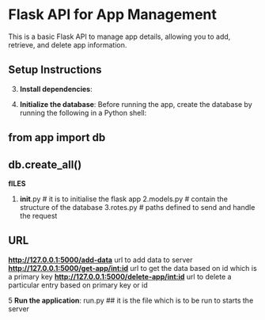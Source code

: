 # Flask API for App Management

This is a basic Flask API to manage app details, allowing you to add, retrieve, and delete app information.

## Setup Instructions

3. **Install dependencies**:

4. **Initialize the database**:
Before running the app, create the database by running the following in a Python shell:


## from app import db
##  db.create_all() 



**fILES**

1. __init__.py   # it is to initialise the flask app
2.models.py      # contain the structure of the database 
3.rotes.py       # paths defined to send and handle the request

## URL

**http://127.0.0.1:5000/add-data** url to add data to server
**http://127.0.0.1:5000/get-app/<int:id>** url to get the data based on id which is a  primary key
**http://127.0.0.1:5000/delete-app/<int:id>** url  to delete a particular entry based on primary key or id





5 **Run the application**:
 run.py  ## it is the file which  is to be run to starts the server 

